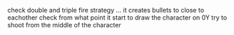 check double and triple fire strategy ... it creates bullets to close to eachother
check from what point it start to draw the character on 0Y
try to shoot from the middle of the character